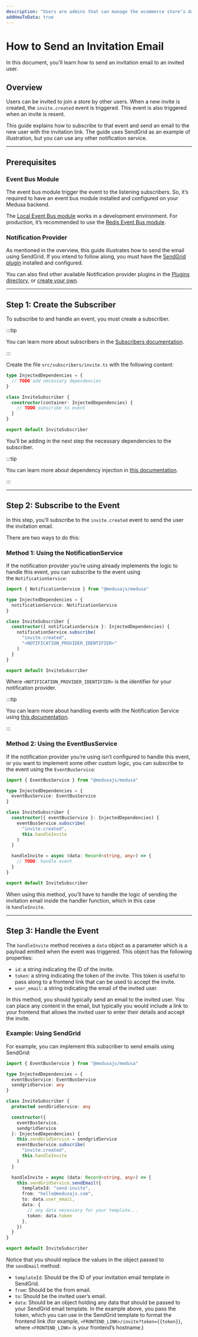 ```yaml
---
description: "Users are admins that can manage the ecommerce store’s data and operations. Learn about the available features and guides."
addHowToData: true
---
```


# How to Send an Invitation Email

In this document, you’ll learn how to send an invitation email to an invited user.

## Overview

Users can be invited to join a store by other users. When a new invite is created, the `invite.created` event is triggered. This event is also triggered when an invite is resent.

This guide explains how to subscribe to that event and send an email to the new user with the invitation link. The guide uses SendGrid as an example of illustration, but you can use any other notification service.

---

## Prerequisites

### Event Bus Module

The event bus module trigger the event to the listening subscribers. So, it’s required to have an event bus module installed and configured on your Medusa backend.

The [Local Event Bus module](../../../development/events/modules/local.md) works in a development environment. For production, it’s recommended to use the [Redis Event Bus module](../../../development/events/modules/redis.md).

### Notification Provider

As mentioned in the overview, this guide illustrates how to send the email using SendGrid. If you intend to follow along, you must have the [SendGrid plugin](../../../plugins/notifications/sendgrid.mdx) installed and configured.

You can also find other available Notification provider plugins in the [Plugins directory](https://medusajs.com/plugins/), or [create your own](../../../development/notification/create-notification-provider.md).

---

## Step 1: Create the Subscriber

To subscribe to and handle an event, you must create a subscriber.

:::tip

You can learn more about subscribers in the [Subscribers documentation](../../../development/events/subscribers.mdx).

:::

Create the file `src/subscribers/invite.ts` with the following content:

```ts title=src/subscribers/invite.ts
type InjectedDependencies = {
  // TODO add necessary dependencies
}

class InviteSubscriber {
  constructor(container: InjectedDependencies) {
    // TODO subscribe to event
  }
}

export default InviteSubscriber
```

You’ll be adding in the next step the necessary dependencies to the subscriber.

:::tip

You can learn more about dependency injection in [this documentation](../../../development/fundamentals/dependency-injection.md).

:::

---

## Step 2: Subscribe to the Event

In this step, you’ll subscribe to the `invite.created` event to send the user the invitation email.

There are two ways to do this:

### Method 1: Using the NotificationService

If the notification provider you’re using already implements the logic to handle this event, you can subscribe to the event using the `NotificationService`:

```ts title=src/subscribers/invite.ts
import { NotificationService } from "@medusajs/medusa"

type InjectedDependencies = {
  notificationService: NotificationService
}

class InviteSubscriber {
  constructor({ notificationService }: InjectedDependencies) {
    notificationService.subscribe(
      "invite.created", 
      "<NOTIFICATION_PROVIDER_IDENTIFIER>"
    )
  }
}

export default InviteSubscriber
```

Where `<NOTIFICATION_PROVIDER_IDENTIFIER>` is the identifier for your notification provider.

:::tip

You can learn more about handling events with the Notification Service using [this documentation](../../../development/notification/create-notification-provider.md).

:::

### Method 2: Using the EventBusService

If the notification provider you’re using isn’t configured to handle this event, or you want to implement some other custom logic, you can subscribe to the event using the `EventBusService`:

```ts title=src/subscribers/invite.ts
import { EventBusService } from "@medusajs/medusa"

type InjectedDependencies = {
  eventBusService: EventBusService
}

class InviteSubscriber {
  constructor({ eventBusService }: InjectedDependencies) {
    eventBusService.subscribe(
      "invite.created", 
      this.handleInvite
    )
  }

  handleInvite = async (data: Record<string, any>) => {
    // TODO: handle event
  }
}

export default InviteSubscriber
```

When using this method, you’ll have to handle the logic of sending the invitation email inside the handler function, which in this case is `handleInvite`.

---

## Step 3: Handle the Event

The `handleInvite` method receives a `data` object as a parameter which is a payload emitted when the event was triggered. This object has the following properties:

- `id`: a string indicating the ID of the invite.
- `token`: a string indicating the token of the invite. This token is useful to pass along to a frontend link that can be used to accept the invite.
- `user_email`: a string indicating the email of the invited user.

In this method, you should typically send an email to the invited user. You can place any content in the email, but typically you would include a link to your frontend that allows the invited user to enter their details and accept the invite.

### Example: Using SendGrid

For example, you can implement this subscriber to send emails using SendGrid:

```ts title=src/subscribers/invite.ts
import { EventBusService } from "@medusajs/medusa"

type InjectedDependencies = {
  eventBusService: EventBusService
  sendgridService: any
}

class InviteSubscriber {
  protected sendGridService: any

  constructor({ 
    eventBusService,
    sendgridService 
  }: InjectedDependencies) {
    this.sendGridService = sendgridService
    eventBusService.subscribe(
      "invite.created", 
      this.handleInvite
    )
  }

  handleInvite = async (data: Record<string, any>) => {
    this.sendGridService.sendEmail({
      templateId: "send-invite",
      from: "hello@medusajs.com",
      to: data.user_email,
      data: {
        // any data necessary for your template...
        token: data.token
      },
    })
  }
}

export default InviteSubscriber
```

Notice that you should replace the values in the object passed to the `sendEmail` method:

- `templateId`: Should be the ID of your invitation email template in SendGrid.
- `from`: Should be the from email.
- `to`: Should be the invited user’s email.
- `data`: Should be an object holding any data that should be passed to your SendGrid email template. In the example above, you pass the token, which you can use in the SendGrid template to format the frontend link (for example, `<FRONTEND_LINK>/invite?token={{token}}`, where `<FRONTEND_LINK>` is your frontend’s hostname.)
